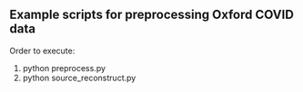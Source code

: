 Example scripts for preprocessing Oxford COVID data
---------------------------------------------------

Order to execute:
1. python preprocess.py
2. python source_reconstruct.py
